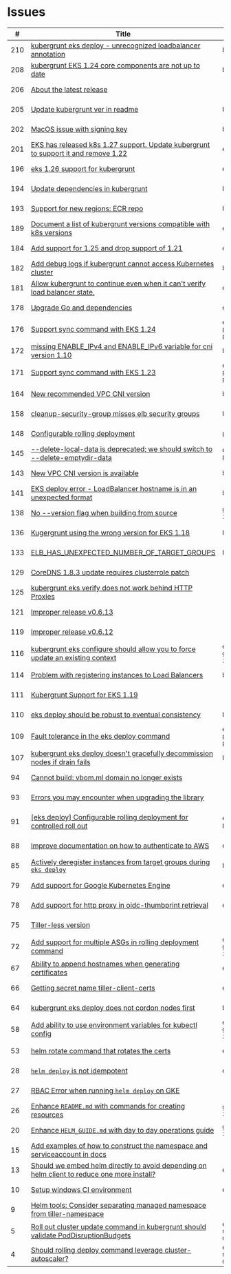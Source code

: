 # Issues

\# | Title | Labels | State | Opened | Author
---|-------|--------|--------|--------|-------
210 | [kubergrunt eks deploy - unrecognized loadbalancer annotation](https://github.com/terraform-modules-krish/kubergrunt/blob/main/.github/ISSUES/210.md) |  `bug`  | Open | Sep 4, 2023 | joncolby
208 | [kubergrunt EKS 1.24 core components are not up to date](https://github.com/terraform-modules-krish/kubergrunt/blob/main/.github/ISSUES/208.md) |  `bug`  | Open | Aug 2, 2023 | vchepkov
206 | [About the latest release](https://github.com/terraform-modules-krish/kubergrunt/blob/main/.github/ISSUES/206.md) |  | Closed | Jul 18, 2023 | chenrui333
205 | [Update kubergrunt ver in readme](https://github.com/terraform-modules-krish/kubergrunt/blob/main/.github/ISSUES/205.md) |  `bug`  | Open | Jul 18, 2023 | pras111gw
202 | [MacOS issue with signing key](https://github.com/terraform-modules-krish/kubergrunt/blob/main/.github/ISSUES/202.md) |  `bug`  | Closed | Jul 12, 2023 | iangrunt
201 | [EKS has released k8s 1.27 support. Update kubergrunt to support it and remove 1.22](https://github.com/terraform-modules-krish/kubergrunt/blob/main/.github/ISSUES/201.md) |  `enhancement`  | Closed | Jul 1, 2023 | pras111gw
196 | [eks 1.26 support for kubergrunt](https://github.com/terraform-modules-krish/kubergrunt/blob/main/.github/ISSUES/196.md) |  `enhancement`  | Closed | May 6, 2023 | pras111gw
194 | [Update dependencies in kubergrunt](https://github.com/terraform-modules-krish/kubergrunt/blob/main/.github/ISSUES/194.md) |  `bug`  | Closed | Apr 26, 2023 | pras111gw
193 | [Support for new regions: ECR repo ](https://github.com/terraform-modules-krish/kubergrunt/blob/main/.github/ISSUES/193.md) |  `bug`  | Open | Apr 4, 2023 | rajkz
189 | [Document a list of kubergrunt versions compatible with k8s versions](https://github.com/terraform-modules-krish/kubergrunt/blob/main/.github/ISSUES/189.md) |  `enhancement`  | Closed | Mar 17, 2023 | pras111gw
184 | [Add support for 1.25 and drop support of 1.21](https://github.com/terraform-modules-krish/kubergrunt/blob/main/.github/ISSUES/184.md) |  `enhancement`  | Closed | Feb 28, 2023 | pras111gw
182 | [Add debug logs if kubergrunt cannot access Kubernetes cluster](https://github.com/terraform-modules-krish/kubergrunt/blob/main/.github/ISSUES/182.md) |  `bug`  | Open | Feb 10, 2023 | nadiia-caspar
181 | [Allow kubergrunt to continue even when it can't verify load balancer state.](https://github.com/terraform-modules-krish/kubergrunt/blob/main/.github/ISSUES/181.md) |  `enhancement`  | Closed | Feb 7, 2023 | avnes
178 | [Upgrade Go and dependencies](https://github.com/terraform-modules-krish/kubergrunt/blob/main/.github/ISSUES/178.md) |  `enhancement`  | Closed | Jan 10, 2023 | autero1
176 | [Support sync command with EKS 1.24](https://github.com/terraform-modules-krish/kubergrunt/blob/main/.github/ISSUES/176.md) |  `enhancement`  `p:high priority`  | Closed | Nov 16, 2022 | autero1
172 | [missing ENABLE_IPv4 and ENABLE_IPv6 variable for cni version 1.10](https://github.com/terraform-modules-krish/kubergrunt/blob/main/.github/ISSUES/172.md) |  `bug`  | Open | Aug 19, 2022 | ismailyenigul
171 | [Support sync command with EKS 1.23](https://github.com/terraform-modules-krish/kubergrunt/blob/main/.github/ISSUES/171.md) |  `enhancement`  `p:high priority`  | Closed | Aug 16, 2022 | yorinasub17
164 | [New recommended VPC CNI version](https://github.com/terraform-modules-krish/kubergrunt/blob/main/.github/ISSUES/164.md) |  `bug`  | Closed | Jun 8, 2022 | martinlindner
158 | [cleanup-security-group misses elb security groups](https://github.com/terraform-modules-krish/kubergrunt/blob/main/.github/ISSUES/158.md) |  `bug`  | Open | Apr 27, 2022 | dpedu
148 | [Configurable rolling deployment](https://github.com/terraform-modules-krish/kubergrunt/blob/main/.github/ISSUES/148.md) |  `p:duplicate`  | Closed | Oct 21, 2021 | yorinasub17
145 | [--delete-local-data is deprecated; we should switch to --delete-emptydir-data](https://github.com/terraform-modules-krish/kubergrunt/blob/main/.github/ISSUES/145.md) |  `enhancement`  `p:queued`  | Closed | Sep 2, 2021 | brikis98
143 | [New VPC CNI version is available ](https://github.com/terraform-modules-krish/kubergrunt/blob/main/.github/ISSUES/143.md) |  `bug`  | Closed | Aug 24, 2021 | kjowong
141 | [EKS deploy error - LoadBalancer hostname is in an unexpected format](https://github.com/terraform-modules-krish/kubergrunt/blob/main/.github/ISSUES/141.md) |  `bug`  | Closed | Aug 23, 2021 | riisi
138 | [No --version flag when building from source](https://github.com/terraform-modules-krish/kubergrunt/blob/main/.github/ISSUES/138.md) |  `good first issue`  | Closed | Aug 20, 2021 | sre-ops
136 | [Kugergrunt using the wrong version for EKS 1.18](https://github.com/terraform-modules-krish/kubergrunt/blob/main/.github/ISSUES/136.md) |  `bug`  | Closed | Aug 19, 2021 | jasonmcintosh
133 | [ELB_HAS_UNEXPECTED_NUMBER_OF_TARGET_GROUPS](https://github.com/terraform-modules-krish/kubergrunt/blob/main/.github/ISSUES/133.md) |  `bug`  | Closed | Aug 16, 2021 | mraslam
129 | [CoreDNS 1.8.3 update requires clusterrole patch](https://github.com/terraform-modules-krish/kubergrunt/blob/main/.github/ISSUES/129.md) |  | Closed | Jun 11, 2021 | gaba-mlindner
125 | [kubergrunt eks verify does not work behind HTTP Proxies](https://github.com/terraform-modules-krish/kubergrunt/blob/main/.github/ISSUES/125.md) |  | Closed | May 5, 2021 | kitos9112
121 | [Improper release v0.6.13](https://github.com/terraform-modules-krish/kubergrunt/blob/main/.github/ISSUES/121.md) |  | Closed | Apr 18, 2021 | sushant-pradhan-tm
119 | [Improper release v0.6.12](https://github.com/terraform-modules-krish/kubergrunt/blob/main/.github/ISSUES/119.md) |  | Closed | Apr 13, 2021 | sushant-pradhan-tm
116 | [kubergrunt eks configure should allow you to force update an existing context](https://github.com/terraform-modules-krish/kubergrunt/blob/main/.github/ISSUES/116.md) |  `enhancement`  `good first issue`  | Open | Mar 31, 2021 | yorinasub17
114 | [Problem with registering instances to Load Balancers](https://github.com/terraform-modules-krish/kubergrunt/blob/main/.github/ISSUES/114.md) |  `bug`  | Closed | Mar 16, 2021 | es1o
111 | [Kubergrunt Support for EKS 1.19](https://github.com/terraform-modules-krish/kubergrunt/blob/main/.github/ISSUES/111.md) |  | Closed | Feb 22, 2021 | FriedCircuits
110 | [eks deploy should be robust to eventual consistency](https://github.com/terraform-modules-krish/kubergrunt/blob/main/.github/ISSUES/110.md) |  `bug`  | Open | Feb 9, 2021 | yorinasub17
109 | [Fault tolerance in the eks deploy command](https://github.com/terraform-modules-krish/kubergrunt/blob/main/.github/ISSUES/109.md) |  `enhancement`  `p:high priority`  | Closed | Feb 9, 2021 | yorinasub17
107 | [kubergrunt eks deploy doesn't gracefully decommission nodes if drain fails](https://github.com/terraform-modules-krish/kubergrunt/blob/main/.github/ISSUES/107.md) |  `bug`  | Open | Dec 21, 2020 | aleclerc-sonrai
94 | [Cannot build: vbom.ml domain no longer exists](https://github.com/terraform-modules-krish/kubergrunt/blob/main/.github/ISSUES/94.md) |  | Closed | Sep 16, 2020 | herbygillot
93 | [Errors you may encounter when upgrading the library](https://github.com/terraform-modules-krish/kubergrunt/blob/main/.github/ISSUES/93.md) |  | Closed | Jul 3, 2020 | KateGo520
91 | [[eks deploy] Configurable rolling deployment for controlled roll out](https://github.com/terraform-modules-krish/kubergrunt/blob/main/.github/ISSUES/91.md) |  `enhancement`  `p:queued`  | Open | May 11, 2020 | siarhei-karanets-epam
88 | [Improve documentation on how to authenticate to AWS](https://github.com/terraform-modules-krish/kubergrunt/blob/main/.github/ISSUES/88.md) |  `enhancement`  | Closed | Mar 31, 2020 | yorinasub17
85 | [Actively deregister instances from target groups during `eks deploy`](https://github.com/terraform-modules-krish/kubergrunt/blob/main/.github/ISSUES/85.md) |  `bug`  | Open | Mar 16, 2020 | yorinasub17
79 | [Add support for Google Kubernetes Engine](https://github.com/terraform-modules-krish/kubergrunt/blob/main/.github/ISSUES/79.md) |  `enhancement`  | Open | Feb 4, 2020 | g3kk0
78 | [Add support for http proxy in oidc-thumbprint retrieval](https://github.com/terraform-modules-krish/kubergrunt/blob/main/.github/ISSUES/78.md) |  `enhancement`  | Closed | Jan 31, 2020 | rubroboletus
75 | [Tiller-less version](https://github.com/terraform-modules-krish/kubergrunt/blob/main/.github/ISSUES/75.md) |  | Closed | Dec 11, 2019 | andrevtg
72 | [Add support for multiple ASGs in rolling deployment command](https://github.com/terraform-modules-krish/kubergrunt/blob/main/.github/ISSUES/72.md) |  `enhancement`  `good first issue`  | Open | Oct 7, 2019 | mikeandersen
67 | [Ability to append hostnames when generating certificates](https://github.com/terraform-modules-krish/kubergrunt/blob/main/.github/ISSUES/67.md) |  `enhancement`  | Closed | Oct 2, 2019 | bhegazy
66 | [Getting secret name tiller-client-certs](https://github.com/terraform-modules-krish/kubergrunt/blob/main/.github/ISSUES/66.md) |  `enhancement`  | Closed | Sep 25, 2019 | bhegazy
64 | [kubergrunt eks deploy does not cordon nodes first](https://github.com/terraform-modules-krish/kubergrunt/blob/main/.github/ISSUES/64.md) |  `bug`  | Closed | Sep 13, 2019 | yorinasub17
58 | [Add ability to use environment variables for kubectl config](https://github.com/terraform-modules-krish/kubergrunt/blob/main/.github/ISSUES/58.md) |  `enhancement`  `good first issue`  | Closed | Aug 12, 2019 | KyleMartin901
53 | [helm rotate command that rotates the certs](https://github.com/terraform-modules-krish/kubergrunt/blob/main/.github/ISSUES/53.md) |  `enhancement`  | Closed | May 31, 2019 | yorinasub17
28 | [`helm deploy` is not idempotent](https://github.com/terraform-modules-krish/kubergrunt/blob/main/.github/ISSUES/28.md) |  `enhancement`  | Closed | Feb 8, 2019 | yorinasub17
27 | [RBAC Error when running `helm deploy` on GKE](https://github.com/terraform-modules-krish/kubergrunt/blob/main/.github/ISSUES/27.md) |  | Closed | Feb 7, 2019 | robmorgan
26 | [Enhance `README.md` with commands for creating resources](https://github.com/terraform-modules-krish/kubergrunt/blob/main/.github/ISSUES/26.md) |  `good first issue`  | Open | Feb 7, 2019 | robmorgan
20 | [Enhance `HELM_GUIDE.md` with day to day operations guide](https://github.com/terraform-modules-krish/kubergrunt/blob/main/.github/ISSUES/20.md) |  `good first issue`  | Closed | Feb 5, 2019 | yorinasub17
15 | [Add examples of how to construct the namespace and serviceaccount in docs](https://github.com/terraform-modules-krish/kubergrunt/blob/main/.github/ISSUES/15.md) |  | Closed | Feb 1, 2019 | yorinasub17
13 | [Should we embed helm directly to avoid depending on helm client to reduce one more install?](https://github.com/terraform-modules-krish/kubergrunt/blob/main/.github/ISSUES/13.md) |  `enhancement`  | Closed | Jan 31, 2019 | yorinasub17
10 | [Setup windows CI environment](https://github.com/terraform-modules-krish/kubergrunt/blob/main/.github/ISSUES/10.md) |  `enhancement`  | Open | Jan 24, 2019 | yorinasub17
9 | [Helm tools: Consider separating managed namespace from tiller-namespace](https://github.com/terraform-modules-krish/kubergrunt/blob/main/.github/ISSUES/9.md) |  | Closed | Jan 24, 2019 | yorinasub17
5 | [Roll out cluster update command in kubergrunt should validate PodDisruptionBudgets](https://github.com/terraform-modules-krish/kubergrunt/blob/main/.github/ISSUES/5.md) |  `enhancement`  `needs design`  | Open | Jan 14, 2019 | yorinasub17
4 | [Should rolling deploy command leverage cluster-autoscaler?](https://github.com/terraform-modules-krish/kubergrunt/blob/main/.github/ISSUES/4.md) |  `enhancement`  `needs design`  | Open | Jan 14, 2019 | yorinasub17

